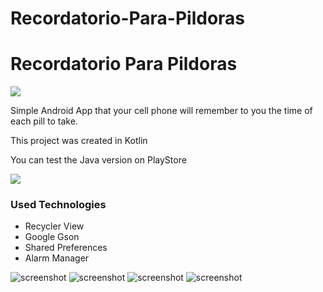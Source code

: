 # Recordatorio-Para-Pildoras

  <h1>Recordatorio Para Pildoras</h1>
  
  <img src="https://img.shields.io/badge/Kotlin-0095D5?&style=for-the-badge&logo=kotlin&logoColor=white" />
  
  <p>Simple Android App that your cell phone will remember to you the time of each pill to take.</p>
  
  <p>This project was created in Kotlin</p>
  
  <p>You can test the Java version on PlayStore</p>
   
  <a href="https://www.linkedin.com/in/marcos-emanuel-casta%C3%B1eda-a99297146/">
     <img src="https://img.shields.io/badge/Google_Play-414141?style=for-the-badge&logo=google-play&logoColor=white" />
  </a>
  
  
  <h3>Used Technologies</h3>
  <ul>
    <li>Recycler View</li>
    <li>Google Gson </li>
    <li>Shared Preferences </li>
    <li>Alarm Manager </li>
  </ul>
  
  ![screenshot](https://github.com/marcos-791/Recordatorio-Para-Pildoras/blob/main/img01.png?raw=true)
  ![screenshot](https://github.com/marcos-791/Recordatorio-Para-Pildoras/blob/main/img02.png?raw=true)
  ![screenshot](https://github.com/marcos-791/Recordatorio-Para-Pildoras/blob/main/img03.png?raw=true)
  ![screenshot](https://github.com/marcos-791/Recordatorio-Para-Pildoras/blob/main/img04.png?raw=true)
